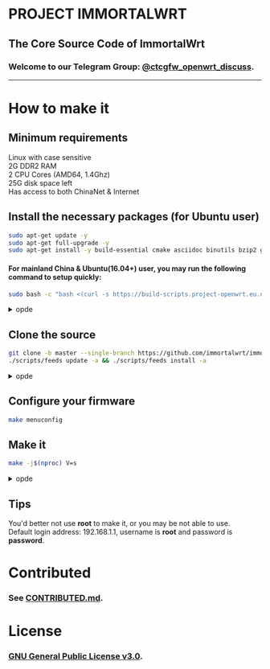 # PROJECT IMMORTALWRT
## The Core Source Code of ImmortalWrt
### Welcome to our Telegram Group: [@ctcgfw\_openwrt\_discuss](https://t.me/ctcgfw_openwrt_discuss).
- - -

# How to make it
## Minimum requirements
Linux with case sensitive<br/>
2G DDR2 RAM<br/>
2 CPU Cores (AMD64, 1.4Ghz)<br/>
25G disk space left<br/>
Has access to both ChinaNet & Internet

## Install the necessary packages (for Ubuntu user)
```bash
sudo apt-get update -y
sudo apt-get full-upgrade -y
sudo apt-get install -y build-essential cmake asciidoc binutils bzip2 gawk gettext git libncurses5-dev libz-dev patch unzip zlib1g-dev lib32gcc1 libc6-dev-i386 subversion flex uglifyjs git-core gcc-multilib g++-multilib p7zip p7zip-full msmtp libssl-dev texinfo libreadline-dev libglib2.0-dev xmlto qemu-utils upx libelf-dev autoconf automake libtool autopoint ccache curl wget vim nano python2.7 python3 python3-pip python3-ply haveged lrzsz device-tree-compiler scons antlr3 gperf intltool mkisofs rsync
```
#### For mainland China & Ubuntu(16.04+) user, you may run the following command to setup quickly:
```bash
sudo bash -c "bash <(curl -s https://build-scripts.project-openwrt.eu.org/init_build_environment.sh)"
```

<details>
  <summary>opde</summary>

  you can also download and use pre-build container directly:

  ```bash
  docker pull immortalwrt/opde:base
  # docker run --rm -it immortalwrt/opde:base
  ```
</details>

## Clone the source
```bash
git clone -b master --single-branch https://github.com/immortalwrt/immortalwrt && cd immortalwrt
./scripts/feeds update -a && ./scripts/feeds install -a
```

<details>
  <summary>opde</summary>
  
  1. For Linux User:
  ```bash
  git clone -b master --single-branch https://github.com/immortalwrt/immortalwrt && cd immortalwrt
  docker run --rm -it \
    -v $PWD:/openwrt \
    immortalwrt/opde:base zsh
  ./scripts/feeds update -a && ./scripts/feeds install -a
  ```

  2. For Windows User:

  openwrt source code can not be cloned into NTFS filesystem(symbol link problem during compilation), 
  but docker volume is fine.

  Create a volume 'immortalwrt' and clone immortalwrt source into volume.

  ```bash
  docker run --rm -it -v immortalwrt:/openwrt immortalwrt/opde:base git clone -b master --single-branch  https://github.com/immortalwrt/immortalwrt .
  ```

  Enter docker container and update feeds

  ```bash
  docker run --rm -it -v immortalwrt:/openwrt immortalwrt/opde:base
  ./scripts/feeds update -a ​&&​ ./scripts/feeds install -a
  ```


  Proxy Support:

  ```bash
  docker run --rm -it \
    -e   all_proxy=http://example.com:1081 \
    -e  http_proxy=http://example.com:1081 \
    -e https_proxy=http://example.com:1081 \
    -e   ALL_PROXY=http://example.com:1081 \
    -e  HTTP_PROXY=http://example.com:1081 \
    -e HTTPS_PROXY=http://example.com:1081 \
    -v $PWD:/openwrt \
    immortalwrt/opde:base zsh
  ```

  > recommand `http` rather `socks5` protocol
  >
  > ip can not be `localhost` or `127.0.0.1`


</details>

## Configure your firmware
```bash
make menuconfig
```

## Make it
```bash
make -j$(nproc) V=s
```

<details>
  <summary>opde</summary>
  For Windows User, binary is still in volume. It can be copied to outside via followed command

  ```bash
  docker run --rm -v <D:\path\to\dir>:/dst -v openwrt:/openwrt -w /dst immortalwrt:base cp /openwrt/bin /dst
  ```
  > make sure `D:\path]to\dir` has been appended in [File Sharing](https://docs.docker.com/docker-for-windows/#file-sharing)

</details>

## Tips
You'd better not use **root** to make it, or you may be not able to use.<br/>
Default login address: 192.168.1.1, username is **root** and password is **password**.

# Contributed
### See [CONTRIBUTED.md](https://github.com/immortalwrt/immortalwrt/blob/master/CONTRIBUTED.md).

# License
### [GNU General Public License v3.0](https://github.com/immortalwrt/immortalwrt/blob/master/LICENSES/GPL-3.0).
